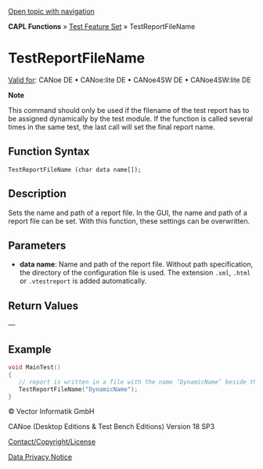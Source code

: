[Open topic with navigation](../../../../../CANoeDEFamily.htm#Topics/CAPLFunctions/Test/Functions/CAPLfunctionTestReportFileName.md)

**CAPL Functions** » [Test Feature Set](../CAPLfunctionsTFSOverview.md) » TestReportFileName

# TestReportFileName

[Valid for](../../../Shared/FeatureAvailability.md): CANoe DE • CANoe:lite DE • CANoe4SW DE • CANoe4SW:lite DE

**Note**

This command should only be used if the filename of the test report has to be assigned dynamically by the test module. If the function is called several times in the same test, the last call will set the final report name.

## Function Syntax

```
TestReportFileName (char data name[]);
```

## Description

Sets the name and path of a report file. In the GUI, the name and path of a report file can be set. With this function, these settings can be overwritten.

## Parameters

- **data name**: Name and path of the report file. Without path specification, the directory of the configuration file is used. The extension `.xml`, `.html` or `.vtestreport` is added automatically.

## Return Values

—

## Example

```c
void MainTest()
{
   // report is written in a file with the name ‘DynamicName’ beside the configuration
   TestReportFileName("DynamicName");
}
```

© Vector Informatik GmbH

CANoe (Desktop Editions & Test Bench Editions) Version 18 SP3

[Contact/Copyright/License](../../../Shared/ContactCopyrightLicense.md)

[Data Privacy Notice](https://www.vector.com/int/en/company/get-info/privacy-policy/)